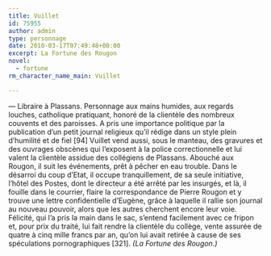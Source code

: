 ```yaml
---
title: Vuillet
id: 75955
author: admin
type: personnage
date: 2010-03-17T07:49:48+00:00
excerpt: La Fortune des Rougon
novel:
  - fortune
rm_character_name_main: Vuillet

---
```

— Libraire à Plassans. Personnage aux mains humides, aux regards louches, catholique pratiquant, honoré de la clientèle des nombreux couvents et des paroisses. A pris une importance politique par la publication d&rsquo;un petit journal religieux qu&rsquo;il rédige dans un style plein d&rsquo;humilité et de fiel [94] Vuillet vend aussi, sous le manteau, des gravures et des ouvrages obscènes qui l&rsquo;exposent à la police correctionnelle et lui valent la clientèle assidue des collégiens de Plassans. Abouché aux Rougon, il suit les événements, prêt à pêcher en eau trouble. Dans le désarroi du coup d&rsquo;Etat, il occupe tranquillement, de sa seule initiative, l&rsquo;hôtel des Postes, dont le directeur a été arrêté par les insurgés, et là, il fouille dans le courrier, flaire la correspondance de Pierre Rougon et y trouve une lettre confidentielle d&rsquo;Eugène, grâce à laquelle il rallie son journal au nouveau pouvoir, alors que les autres cherchent encore leur voie. Félicité, qui l&rsquo;a pris la main dans le sac, s&rsquo;entend facilement avec ce fripon et, pour prix du traité, lui fait rendre la clientèle du collège, vente assurée de quatre à cinq mille francs par an, qu&rsquo;on lui avait retirée à cause de ses spéculations pornographiques [321]. _(La Fortune des Rougon.)_
